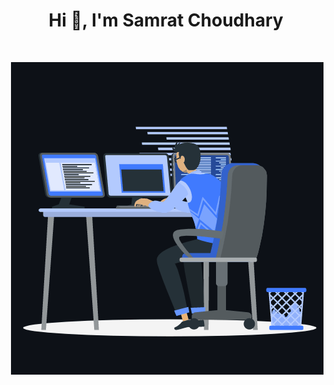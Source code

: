 <h1 align="center">Hi 👋, I'm Samrat Choudhary</h1>
<br>

<p> <img align="right" src="https://github.com/choudharysamrat/choudharysamrat/blob/main/animation_500.gif" alt="samrat-about" /></p>
